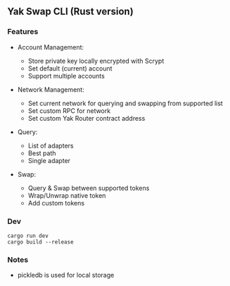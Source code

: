 ## Yak Swap CLI (Rust version)

### Features

- Account Management:

  - Store private key locally encrypted with Scrypt
  - Set default (current) account
  - Support multiple accounts

- Network Management:

  - Set current network for querying and swapping from supported list
  - Set custom RPC for network
  - Set custom Yak Router contract address

- Query:

  - List of adapters
  - Best path
  - Single adapter

- Swap:
  - Query & Swap between supported tokens
  - Wrap/Unwrap native token
  - Add custom tokens

### Dev

```
cargo run dev
cargo build --release
```

### Notes

- pickledb is used for local storage
